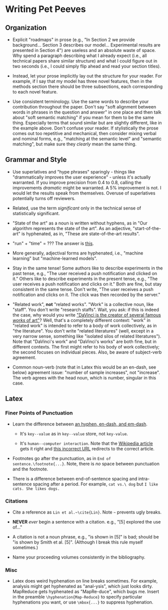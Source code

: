 # Writing Pet Peeves

## Organization

+ Explicit "roadmaps" in prose (e.g., "In Section 2 we provide background... Section 3 describes our model... Experimental results are presented in Section 4") are useless and an absolute waste of space. Why spend a paragraph describing what I already expect (i.e., all technical papers share similar structure) and what I could figure out in two seconds (i.e., I could simply flip ahead and read your section titles).

+ Instead, let your prose implicitly lay out the structure for your reader. For example, if I say that my model has three novel features, then in the methods section there should be three subsections, each corresponding to each novel feature.

+ Use consistent terminology. Use the same words to describe your contribution throughout the paper. Don't say "soft alignment between words in phrases in the question and answer" in one place and then talk about "soft semantic matching" if you mean for them to be the same thing. Especially terms that sound similar but are slightly different, like in the example above. Don't confuse your reader. If stylistically the prose comes out too repetitive and mechanical, then consider mixing verbal and nominal forms, e.g., "matching at the semantic level" and "semantic matching", but make sure they _clearly_ mean the same thing.

## Grammar and Style

+ Use superlatives and "hype phrases" sparingly - things like "drammatically improves the user experience" - unless it's actually warranted. If you improve precision from 0.4 to 0.8, calling the improvements _dramatic_ might be warranted. A 5% improvement is not. I would let the results speak from themselves. Overuse of superlatives potentially turns off reviewers.

+ Related, use the term _significant_ only in the technical sense of statistically significant.

+ "State of the art" as a noun is written without hyphens, as in "Our algorithm represents the state of the art". As an adjective, "start-of-the-art" is hyphenated, as in, "These are state-of-the-art results".

+ "run" + "time" = ??? The answer is [this](https://homes.cs.washington.edu/~jrw12/runtime.html).

+ More generally, adjectival forms are hyphenated, i.e., "machine learning" but "machine-learned models".

+ Stay in the same tense! Some authors like to describe experiments in the past tense, e.g., "The user received a push notification and clicked on it." Others like to describe experiments in the present tense, e.g., "The user receives a push notification and clicks on it." Both are fine, but stay consistent in the same tense. Don't write, "The user receives a push notification and clicks on it. The click was then recorded by the server."

+ "Related work", **not** "related works". "Work" is a collective noun, like "staff". You don't write "research staffs". Wait, you ask: if this is indeed the case, why would you write ["DaVinci is the creator of several famous _works_ of art"](https://twitter.com/mmparker/status/991012314332545024)? Well, that's a completely different context: "work" in "related work" is intended to refer to a body of work collectively, as in "the literature". You don't write "related literatures" (well, except in a very narrow sense, something like "isolated silos of related literatures"). Note that "DaVinci's work" and "DaVinci's works" are both fine, but in different contexts. The first might refer to his body of work collectively; the second focuses on individual pieces. Also, be aware of subject-verb agreement.

+ Common noun-verb (note that in Latex this would be an en-dash, see below) agreement issue: "number of sample increases", not "increase". The verb agrees with the head noun, which is number, singular in this case.

## Latex

### Finer Points of Punctuation

+ Learn the difference between [an hyphen, en-dash, and em-dash](http://www.thepunctuationguide.com/hyphen-and-dashes.html).

  + It's `key--value` as in `key--value` store, not `key-value`.

  + It's `human--computer interaction`. Note that the [Wikipedia article](https://en.wikipedia.org/wiki/Human%E2%80%93computer_interaction) gets it right and [this incorrect URL](https://en.wikipedia.org/wiki/Human-computer_interaction) redirects to the correct article.

+ Footnotes go after the punctuation, as in `End of sentence.\footnote{...}`. Note, there is _no_ space between punctuation and the footnote.

+ There is a difference between end-of-sentence spacing and intra-sentence spacing after a period. For example, `cat vs.\ dog` but `I like cats. She likes dogs.`

### Citations

+ Cite a reference as `Lin et al.~\cite{Lin}`. Note `~` prevents ugly breaks.

+ **NEVER** *ever* begin a sentence with a citation. e.g., "[5] explored the use of..."

+ A citation is not a noun phrase, e.g., "is shown in [5]" is bad; should be "is shown by Smith et al. [5]". (Although I break this rule myself sometimes.)

+ Name your proceeding volumes consistently in the bibliography.

### Misc

+ Latex does weird hyphenation on line breaks sometimes. For example, analysis might get hyphenated as "anal-ysis", which just looks dirty. MapReduce gets hyphenated as "MapRe-duce", which bugs me. Insert in the preamble `\hyphenation{Map-Reduce}` to specify particular hyphenations you want, or use `\mbox{...}` to suppress hyphenation.
